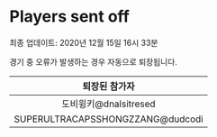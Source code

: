 # Players sent off
최종 업데이트: 2020년 12월 15일 16시 33분


경기 중 오류가 발생하는 경우 자동으로 퇴장됩니다.


| 퇴장된 참가자 |
|:---:|
| 도비윙키@dnalsitresed |
| SUPERULTRACAPSSHONGZZANG@dudcodi |